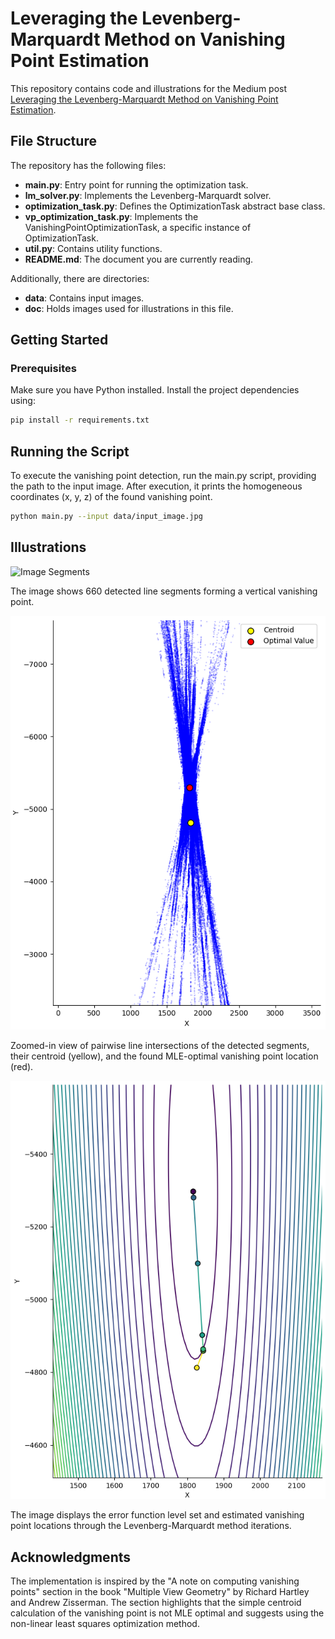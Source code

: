 # Leveraging the Levenberg-Marquardt Method on Vanishing Point Estimation

This repository contains code and illustrations for the Medium post [Leveraging the Levenberg-Marquardt Method on Vanishing Point Estimation](https://medium.com/@olegboev/leveraging-the-levenberg-marquardt-method-on-vanishing-point-estimation-in-computer-vision-5b10668b1ad5). 

## File Structure

The repository has the following files:

- **main.py**: Entry point for running the optimization task.
- **lm_solver.py**: Implements the Levenberg-Marquardt solver.
- **optimization_task.py**: Defines the OptimizationTask abstract base class.
- **vp_optimization_task.py**: Implements the VanishingPointOptimizationTask, a specific instance of OptimizationTask.
- **util.py**: Contains utility functions.
- **README.md**: The document you are currently reading.

Additionally, there are directories:

- **data**: Contains input images.
- **doc**: Holds images used for illustrations in this file.

## Getting Started

### Prerequisites

Make sure you have Python installed. Install the project dependencies using:

```bash
pip install -r requirements.txt
```

## Running the Script
To execute the vanishing point detection, run the main.py script, providing the path to the input image. After execution, it prints the homogeneous coordinates (x, y, z) of the found vanishing point. 

```bash
python main.py --input data/input_image.jpg
```

## Illustrations

![Image Segments](doc/image_segments.jpg)

The image shows 660 detected line segments forming a vertical vanishing point.

![Intersections and Vanishing Point Locations](doc/intersections.png)

Zoomed-in view of pairwise line intersections of the detected segments, their centroid (yellow), and the found MLE-optimal vanishing point location (red).

![Cost Function Level Set and Vanishing Point Iterations](doc/levels.png)

The image displays the error function level set and estimated vanishing point locations through the Levenberg-Marquardt method iterations.

## Acknowledgments
The implementation is inspired by the "A note on computing vanishing points" section in the book "Multiple View Geometry" by Richard Hartley and Andrew Zisserman. The section highlights that the simple centroid calculation of the vanishing point is not MLE optimal and suggests using the non-linear least squares optimization method.
